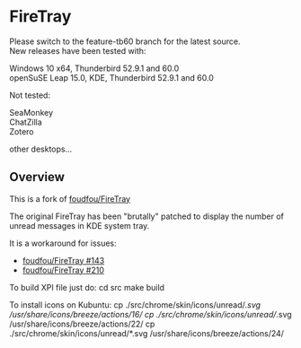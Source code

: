 FireTray
=======


Please switch to the feature-tb60 branch for the latest source.  
New releases have been tested with:  

Windows 10 x64, Thunderbird 52.9.1 and 60.0  
openSuSE Leap 15.0, KDE, Thunderbird 52.9.1 and 60.0  

Not tested:

SeaMonkey  
ChatZilla  
Zotero  

other desktops...



Overview
--------

This is a fork of [foudfou/FireTray](https://github.com/foudfou/FireTray)

The original FireTray has been "brutally" patched to display the number of unread messages in KDE system tray.

It is a workaround for issues:
* [foudfou/FireTray #143](https://github.com/foudfou/FireTray/issues/143)
* [foudfou/FireTray #210](https://github.com/foudfou/FireTray/issues/210)

To build XPI file just do:
	cd src
	make build

To install icons on Kubuntu:
	cp ./src/chrome/skin/icons/unread/*.svg /usr/share/icons/breeze/actions/16/
	cp ./src/chrome/skin/icons/unread/*.svg /usr/share/icons/breeze/actions/22/
	cp ./src/chrome/skin/icons/unread/*.svg /usr/share/icons/breeze/actions/24/
